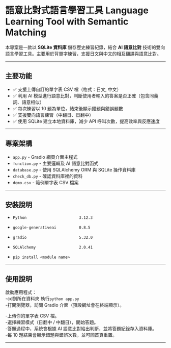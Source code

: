 # 語意比對式語言學習工具 Language Learning Tool with Semantic Matching

本專案是一款以 **SQLite 資料庫** 儲存歷史練習紀錄，結合 **AI 語意比對** 技術的雙向語言學習工具。主要用於背單字練習，支援日文與中文的相互翻譯與語意比對。
 
--- 
 
## 主要功能 
 
- ✅ 支援上傳自訂的單字表 CSV 檔（格式：日文, 中文）
- ✅ 利用 AI 模型進行語意比對，判斷使用者輸入的答案是否正確（包含同義詞、語意相似）
- ✅ 每次練習以 10 題為單位，結束後顯示錯題與錯誤題數 
- ✅ 支援雙向語言練習（中翻日、日翻中）
- ✅ 使用 SQLite 建立本地資料庫，減少 API 呼叫次數，提高效率與反應速度 
 
--- 
 
## 專案架構 
 
- `app.py` - Gradio 網頁介面主程式 
- `function.py` - 主要邏輯及 AI 語意比對函式 
- `database.py` - 使用 SQLAlchemy ORM 與 SQLite 操作資料庫 
- `check_db.py` - 確認資料庫裡的資料 
- `demo.csv` - 範例單字表 CSV 檔案 
 
--- 
 
## 安裝說明 

- `Python                       3.12.3`
- `google-generativeai          0.8.5`
- `gradio                       5.32.0`
- `SQLAlchemy                   2.0.41`
 
- `pip install <module name>`

--- 

## 使用說明  
  
啟動應用程式：  
-cd到所在資料夾  執行`python app.py`  
-打開瀏覽器，訪問 Gradio 介面（預設網址會在終端顯示）。   
  
-上傳你的單字表 CSV 檔。  
-選擇練習模式（日翻中 / 中翻日），開始答題。  
-答題過程中，系統會根據 AI 語意比對給出判斷，並將答題紀錄存入資料庫。  
-每 10 題結束會顯示錯題與錯誤次數，並可回首頁重置。  
   
 --- 
